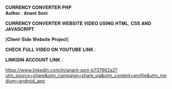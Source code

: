 𝐂𝐔𝐑𝐑𝐄𝐍𝐂𝐘 𝐂𝐎𝐍𝐕𝐄𝐑𝐓𝐄𝐑 𝐏𝐇𝐏
<br>
𝐀𝐮𝐭𝐡𝐨𝐫 : 𝐀𝐧𝐚𝐧𝐭 𝐒𝐨𝐧𝐢

𝐂𝐔𝐑𝐑𝐄𝐍𝐂𝐘 𝐂𝐎𝐍𝐕𝐄𝐑𝐓𝐄𝐑 𝐖𝐄𝐁𝐒𝐈𝐓𝐄 𝐕𝐈𝐃𝐄𝐎 𝐔𝐒𝐈𝐍𝐆 𝐇𝐓𝐌𝐋, 𝐂𝐒𝐒 𝐀𝐍𝐃 𝐉𝐀𝐕𝐀𝐒𝐂𝐑𝐈𝐏𝐓.

[𝐂𝐥𝐢𝐞𝐧𝐭-𝐒𝐢𝐝𝐞 𝐖𝐞𝐛𝐬𝐢𝐭𝐞 𝐏𝐫𝐨𝐣𝐞𝐜𝐭]

𝐂𝐇𝐄𝐂𝐊 𝐅𝐔𝐋𝐋 𝐕𝐈𝐃𝐄𝐎 𝐎𝐍 𝐘𝐎𝐔𝐓𝐔𝐁𝐄 𝐋𝐈𝐍𝐊 :



𝐋𝐈𝐍𝐊𝐃𝐈𝐍 𝐀𝐂𝐂𝐎𝐔𝐍𝐓 𝐋𝐈𝐍𝐊 :

https://www.linkedin.com/in/anant-soni-b737662a2?utm_source=share&utm_campaign=share_via&utm_content=profile&utm_medium=android_app

